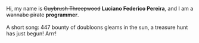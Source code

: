 Hi, my name is ~~Guybrush Threepwood~~ **Luciano Federico Pereira**, and I am a ~~wannabe pirate~~ **programmer**.<br><br>A short song: 447 bounty of doubloons gleams in the sun, a treasure hunt has just begun! Arrr!
